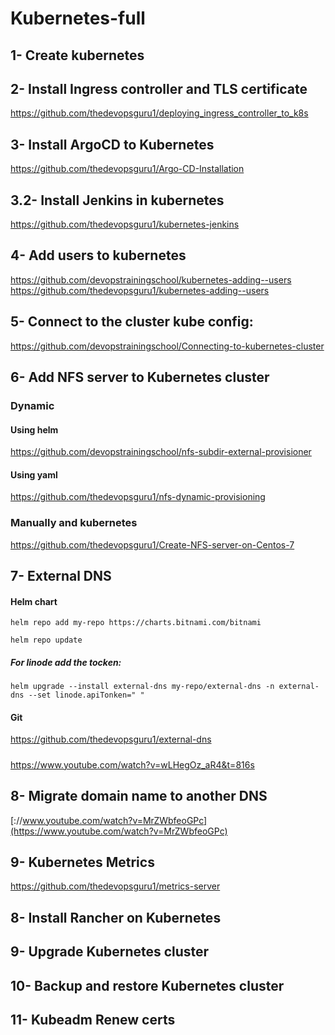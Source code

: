 # Kubernetes-full
## 1- Create kubernetes
## 2- Install Ingress controller and TLS certificate
https://github.com/thedevopsguru1/deploying_ingress_controller_to_k8s
## 3- Install ArgoCD to Kubernetes
https://github.com/thedevopsguru1/Argo-CD-Installation
## 3.2- Install Jenkins in kubernetes
https://github.com/thedevopsguru1/kubernetes-jenkins
## 4- Add users to kubernetes
https://github.com/devopstrainingschool/kubernetes-adding--users
https://github.com/thedevopsguru1/kubernetes-adding--users
## 5- Connect to the cluster kube config:
https://github.com/devopstrainingschool/Connecting-to-kubernetes-cluster
## 6- Add NFS server to Kubernetes cluster
### Dynamic
#### Using helm
https://github.com/devopstrainingschool/nfs-subdir-external-provisioner
#### Using yaml
https://github.com/thedevopsguru1/nfs-dynamic-provisioning
### Manually and kubernetes
https://github.com/thedevopsguru1/Create-NFS-server-on-Centos-7
## 7- External DNS 
#### Helm chart
```
helm repo add my-repo https://charts.bitnami.com/bitnami
```
```
helm repo update
```
##### For linode add the tocken:
```
helm upgrade --install external-dns my-repo/external-dns -n external-dns --set linode.apiTonken=" "
```
#### Git 
https://github.com/thedevopsguru1/external-dns
#####
https://www.youtube.com/watch?v=wLHegOz_aR4&t=816s
## 8- Migrate domain name to another DNS
[://www.youtube.com/watch?v=MrZWbfeoGPc](https://www.youtube.com/watch?v=MrZWbfeoGPc)
## 9- Kubernetes Metrics
https://github.com/thedevopsguru1/metrics-server
## 8- Install Rancher on Kubernetes
## 9- Upgrade Kubernetes cluster
## 10- Backup and restore Kubernetes cluster
## 11- Kubeadm Renew certs

